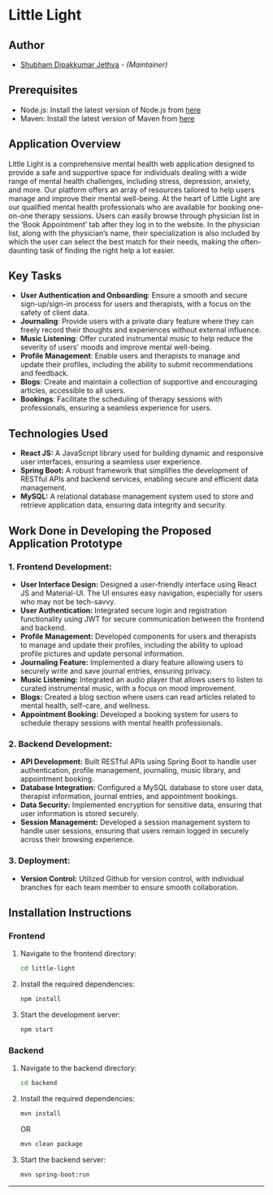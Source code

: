 # Little Light

## Author
* [Shubham Dipakkumar Jethva](shubhamjethva92@gmail.com) - *(Maintainer)*

## Prerequisites
- Node.js: Install the latest version of Node.js from [here](https://nodejs.org/)
- Maven: Install the latest version of Maven from [here](https://maven.apache.org/install.html)
  
## Application Overview
Little Light is a comprehensive mental health web application designed to provide a safe and supportive space for individuals dealing with a wide range of mental health challenges, including stress, depression, anxiety, and more. Our platform offers an array of resources tailored to help users manage and improve their mental well-being.
At the heart of Little Light are our qualified mental health professionals who are available for booking one-on-one therapy sessions. Users can easily browse through physician list in the ‘Book Appointment’ tab after they log in to the website. In the physician list, along with the physician’s name, their specialization is also included by which the user can select the best match for their needs, making the often-daunting task of finding the right help a lot easier.


## Key Tasks
- **User Authentication and Onboarding**: Ensure a smooth and secure sign-up/sign-in process for users and therapists, with a focus on the safety of client data.
- **Journaling**: Provide users with a private diary feature where they can freely record their thoughts and experiences without external influence.
- **Music Listening**: Offer curated instrumental music to help reduce the severity of users' moods and improve mental well-being.
- **Profile Management**: Enable users and therapists to manage and update their profiles, including the ability to submit recommendations and feedback.
- **Blogs**: Create and maintain a collection of supportive and encouraging articles, accessible to all users.
- **Bookings**: Facilitate the scheduling of therapy sessions with professionals, ensuring a seamless experience for users.

## Technologies Used
- **React JS:** A JavaScript library used for building dynamic and responsive user interfaces, ensuring a seamless user experience.
- **Spring Boot:** A robust framework that simplifies the development of RESTful APIs and backend services, enabling secure and efficient data management.
- **MySQL:** A relational database management system used to store and retrieve application data, ensuring data integrity and security.

## Work Done in Developing the Proposed Application Prototype

### 1. **Frontend Development:**
   - **User Interface Design:** Designed a user-friendly interface using React JS and Material-UI. The UI ensures easy navigation, especially for users who may not be tech-savvy.
   - **User Authentication:** Integrated secure login and registration functionality using JWT for secure communication between the frontend and backend.
   - **Profile Management:** Developed components for users and therapists to manage and update their profiles, including the ability to upload profile pictures and update personal information.
   - **Journaling Feature:** Implemented a diary feature allowing users to securely write and save journal entries, ensuring privacy.
   - **Music Listening:** Integrated an audio player that allows users to listen to curated instrumental music, with a focus on mood improvement.
   - **Blogs:** Created a blog section where users can read articles related to mental health, self-care, and wellness.
   - **Appointment Booking:** Developed a booking system for users to schedule therapy sessions with mental health professionals.

### 2. **Backend Development:**
   - **API Development:** Built RESTful APIs using Spring Boot to handle user authentication, profile management, journaling, music library, and appointment booking.
   - **Database Integration:** Configured a MySQL database to store user data, therapist information, journal entries, and appointment bookings.
   - **Data Security:** Implemented encryption for sensitive data, ensuring that user information is stored securely.
   - **Session Management:** Developed a session management system to handle user sessions, ensuring that users remain logged in securely across their browsing experience.

### 3. **Deployment:**
   - **Version Control:** Utilized Github for version control, with individual branches for each team member to ensure smooth collaboration.


## Installation Instructions
### Frontend
1. Navigate to the frontend directory:
    ```sh
    cd little-light
    ```
2. Install the required dependencies:
    ```sh
    npm install
    ```
3. Start the development server:
    ```sh
    npm start
    ```

### Backend
1. Navigate to the backend directory:
    ```sh
    cd backend
    ```
2. Install the required dependencies:
    ```sh
    mvn install
    ```
   OR
   ```sh
   mvn clean package
   ```
3. Start the backend server:
    ```sh
    mvn spring-boot:run
    ```

---

